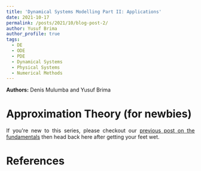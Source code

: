 ```yaml
---
title: 'Dynamical Systems Modelling Part II: Applications'
date: 2021-10-17
permalink: /posts/2021/10/blog-post-2/
author: Yusuf Brima
author_profile: true
tags:
  - DE
  - ODE
  - PDE
  - Dynamical Systems
  - Physical Systems
  - Numerical Methods
---
```

<p class="page__date"><strong>
  <i class="fa fa-fw fa-users" aria-hidden="true"></i> Authors:</strong>
  Denis Mulumba and Yusuf Brima
</p>

Approximation Theory (for newbies)
======
<p style="text-align:justify;">
If you're new to this series, please checkout our <a href="https://yusufbrima.github.io/posts/2021/10/blog-post-1/">previous post on the fundamentals</a> then head back here after getting your feet wet.
</p>

<!-- <p style="text-align:justify">
</p>

<p style="text-align:justify">
</p> -->

References
======
